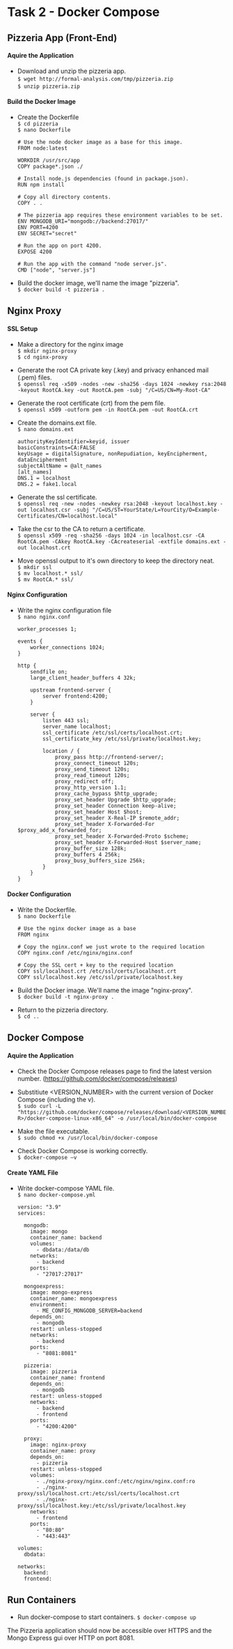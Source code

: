 # Task 2 - Docker Compose

## Pizzeria App (Front-End)

#### Aquire the Application

- Download and unzip the pizzeria app. \
    `$ wget http://formal-analysis.com/tmp/pizzeria.zip` \
    `$ unzip pizzeria.zip`


#### Build the Docker Image

- Create the Dockerfile \
    `$ cd pizzeria` \
    `$ nano Dockerfile`

      # Use the node docker image as a base for this image.
      FROM node:latest

      WORKDIR /usr/src/app
      COPY package*.json ./

      # Install node.js dependencies (found in package.json).
      RUN npm install

      # Copy all directory contents.
      COPY . .

      # The pizzeria app requires these environment variables to be set.
      ENV MONGODB_URI="mongodb://backend:27017/"
      ENV PORT=4200
      ENV SECRET="secret"

      # Run the app on port 4200.
      EXPOSE 4200

      # Run the app with the command "node server.js".
      CMD ["node", "server.js"]


- Build the docker image, we'll name the image "pizzeria". \
    `$ docker build -t pizzeria .`


## Nginx Proxy

#### SSL Setup

- Make a directory for the nginx image  \
    `$ mkdir nginx-proxy` \
    `$ cd nginx-proxy`

- Generate the root CA private key (.key) and privacy enhanced mail (.pem) files. \
    `$ openssl req -x509 -nodes -new -sha256 -days 1024 -newkey rsa:2048 -keyout RootCA.key -out RootCA.pem -subj "/C=US/CN=My-Root-CA"`

- Generate the root certificate (crt) from the pem file. \
    `$ openssl x509 -outform pem -in RootCA.pem -out RootCA.crt`

- Create the domains.ext file. \
    `$ nano domains.ext`

      authorityKeyIdentifier=keyid, issuer
      basicConstraints=CA:FALSE
      keyUsage = digitalSignature, nonRepudiation, keyEncipherment, dataEncipherment
      subjectAltName = @alt_names
      [alt_names]
      DNS.1 = localhost
      DNS.2 = fake1.local

- Generate the ssl certificate. \
    `$ openssl req -new -nodes -newkey rsa:2048 -keyout localhost.key -out localhost.csr -subj "/C=US/ST=YourState/L=YourCity/O=Example-Certificates/CN=localhost.local"`

- Take the csr to the CA to return a certificate. \
    `$ openssl x509 -req -sha256 -days 1024 -in localhost.csr -CA RootCA.pem -CAkey RootCA.key -CAcreateserial -extfile domains.ext -out localhost.crt`

- Move openssl output to it's own directory to keep the directory neat. \
    `$ mkdir ssl` \
    `$ mv localhost.* ssl/` \
    `$ mv RootCA.* ssl/`

#### Nginx Configuration
- Write the nginx configuration file \
    `$ nano nginx.conf`

      worker_processes 1;

      events {
          worker_connections 1024;
      }

      http {
          sendfile on;
          large_client_header_buffers 4 32k;

          upstream frontend-server {
              server frontend:4200;
          }

          server {
              listen 443 ssl;
              server_name localhost;
              ssl_certificate /etc/ssl/certs/localhost.crt;
              ssl_certificate_key /etc/ssl/private/localhost.key;

              location / {
                  proxy_pass http://frontend-server/;
                  proxy_connect_timeout 120s;
                  proxy_send_timeout 120s;
                  proxy_read_timeout 120s;
                  proxy_redirect off;
                  proxy_http_version 1.1;
                  proxy_cache_bypass $http_upgrade;
                  proxy_set_header Upgrade $http_upgrade;
                  proxy_set_header Connection keep-alive;
                  proxy_set_header Host $host;
                  proxy_set_header X-Real-IP $remote_addr;
                  proxy_set_header X-Forwarded-For $proxy_add_x_forwarded_for;
                  proxy_set_header X-Forwarded-Proto $scheme;
                  proxy_set_header X-Forwarded-Host $server_name;
                  proxy_buffer_size 128k;
                  proxy_buffers 4 256k;
                  proxy_busy_buffers_size 256k;
              }
          }
      }

#### Docker Configuration
- Write the Dockerfile. \
    `$ nano Dockerfile`

      # Use the nginx docker image as a base
      FROM nginx

      # Copy the nginx.conf we just wrote to the required location
      COPY nginx.conf /etc/nginx/nginx.conf

      # Copy the SSL cert + key to the required location
      COPY ssl/localhost.crt /etc/ssl/certs/localhost.crt
      COPY ssl/localhost.key /etc/ssl/private/localhost.key

- Build the Docker image. We'll name the image "nginx-proxy". \
    `$ docker build -t nginx-proxy .`
  
- Return to the pizzeria directory. \
    `$ cd ..`

## Docker Compose

#### Aquire the Application

- Check the Docker Compose releases page to find the latest version number. (https://github.com/docker/compose/releases)
  
- Substitiute <VERSION_NUMBER> with the current version of Docker Compose (including the v). \
    `$ sudo curl -L "https://github.com/docker/compose/releases/download/<VERSION_NUMBER>/docker-compose-linux-x86_64" -o /usr/local/bin/docker-compose`
- Make the file executable. \
    `$ sudo chmod +x /usr/local/bin/docker-compose `
- Check Docker Compose is working correctly. \
    `$ docker-compose –v`

#### Create YAML File

- Write docker-compose YAML file. \
    `$ nano docker-compose.yml`

      version: "3.9"
      services:

        mongodb:
          image: mongo
          container_name: backend
          volumes:
            - dbdata:/data/db
          networks:
            - backend
          ports:
            - "27017:27017"

        mongoexpress:
          image: mongo-express
          container_name: mongoexpress
          environment:
            - ME_CONFIG_MONGODB_SERVER=backend
          depends_on:
            - mongodb
          restart: unless-stopped 
          networks:
            - backend
          ports:
            - "8081:8081"

        pizzeria:
          image: pizzeria
          container_name: frontend
          depends_on:
            - mongodb
          restart: unless-stopped
          networks:
            - backend
            - frontend
          ports:
            - "4200:4200"

        proxy:
          image: nginx-proxy
          container_name: proxy
          depends_on:
            - pizzeria
          restart: unless-stopped
          volumes:
            - ./nginx-proxy/nginx.conf:/etc/nginx/nginx.conf:ro
            - ./nginx-proxy/ssl/localhost.crt:/etc/ssl/certs/localhost.crt
            - ./nginx-proxy/ssl/localhost.key:/etc/ssl/private/localhost.key
          networks:
            - frontend
          ports:
            - "80:80"
            - "443:443"

      volumes:
        dbdata:

      networks:
        backend:
        frontend:

  

## Run Containers

- Run docker-compose to start containers.
    `$ docker-compose up`

The Pizzeria application should now be accessible over HTTPS and the Mongo Express gui over HTTP on port 8081.
